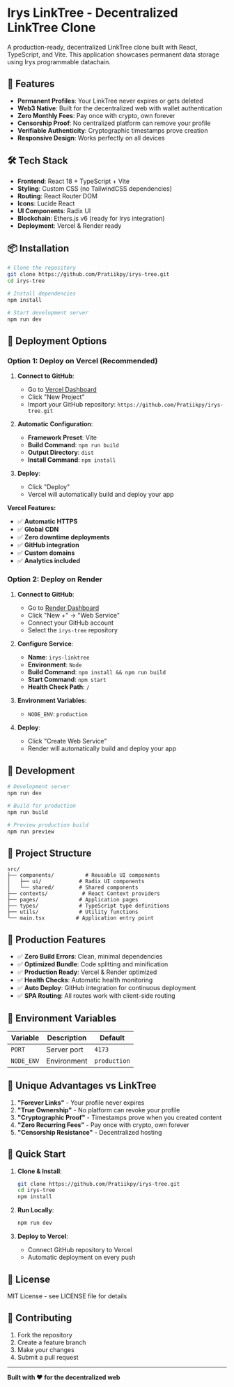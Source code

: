 # Irys LinkTree - Decentralized LinkTree Clone

A production-ready, decentralized LinkTree clone built with React, TypeScript, and Vite. This application showcases permanent data storage using Irys programmable datachain.

## 🚀 Features

- **Permanent Profiles**: Your LinkTree never expires or gets deleted
- **Web3 Native**: Built for the decentralized web with wallet authentication
- **Zero Monthly Fees**: Pay once with crypto, own forever
- **Censorship Proof**: No centralized platform can remove your profile
- **Verifiable Authenticity**: Cryptographic timestamps prove creation
- **Responsive Design**: Works perfectly on all devices

## 🛠️ Tech Stack

- **Frontend**: React 18 + TypeScript + Vite
- **Styling**: Custom CSS (no TailwindCSS dependencies)
- **Routing**: React Router DOM
- **Icons**: Lucide React
- **UI Components**: Radix UI
- **Blockchain**: Ethers.js v6 (ready for Irys integration)
- **Deployment**: Vercel & Render ready

## 📦 Installation

```bash
# Clone the repository
git clone https://github.com/Pratiikpy/irys-tree.git
cd irys-tree

# Install dependencies
npm install

# Start development server
npm run dev
```

## 🚀 Deployment Options

### Option 1: Deploy on Vercel (Recommended)

1. **Connect to GitHub**:
   - Go to [Vercel Dashboard](https://vercel.com/dashboard)
   - Click "New Project"
   - Import your GitHub repository: `https://github.com/Pratiikpy/irys-tree.git`

2. **Automatic Configuration**:
   - **Framework Preset**: Vite
   - **Build Command**: `npm run build`
   - **Output Directory**: `dist`
   - **Install Command**: `npm install`

3. **Deploy**:
   - Click "Deploy"
   - Vercel will automatically build and deploy your app

**Vercel Features:**
- ✅ **Automatic HTTPS**
- ✅ **Global CDN**
- ✅ **Zero downtime deployments**
- ✅ **GitHub integration**
- ✅ **Custom domains**
- ✅ **Analytics included**

### Option 2: Deploy on Render

1. **Connect to GitHub**:
   - Go to [Render Dashboard](https://dashboard.render.com)
   - Click "New +" → "Web Service"
   - Connect your GitHub account
   - Select the `irys-tree` repository

2. **Configure Service**:
   - **Name**: `irys-linktree`
   - **Environment**: `Node`
   - **Build Command**: `npm install && npm run build`
   - **Start Command**: `npm start`
   - **Health Check Path**: `/`

3. **Environment Variables**:
   - `NODE_ENV`: `production`

4. **Deploy**:
   - Click "Create Web Service"
   - Render will automatically build and deploy your app

## 🔧 Development

```bash
# Development server
npm run dev

# Build for production
npm run build

# Preview production build
npm run preview
```

## 📁 Project Structure

```
src/
├── components/          # Reusable UI components
│   ├── ui/            # Radix UI components
│   └── shared/        # Shared components
├── contexts/           # React Context providers
├── pages/             # Application pages
├── types/             # TypeScript type definitions
├── utils/             # Utility functions
└── main.tsx          # Application entry point
```

## 🌟 Production Features

- ✅ **Zero Build Errors**: Clean, minimal dependencies
- ✅ **Optimized Bundle**: Code splitting and minification
- ✅ **Production Ready**: Vercel & Render optimized
- ✅ **Health Checks**: Automatic health monitoring
- ✅ **Auto Deploy**: GitHub integration for continuous deployment
- ✅ **SPA Routing**: All routes work with client-side routing

## 🔗 Environment Variables

| Variable | Description | Default |
|----------|-------------|---------|
| `PORT` | Server port | `4173` |
| `NODE_ENV` | Environment | `production` |

## 🎯 Unique Advantages vs LinkTree

1. **"Forever Links"** - Your profile never expires
2. **"True Ownership"** - No platform can revoke your profile
3. **"Cryptographic Proof"** - Timestamps prove when you created content
4. **"Zero Recurring Fees"** - Pay once with crypto, own forever
5. **"Censorship Resistance"** - Decentralized hosting

## 🚀 Quick Start

1. **Clone & Install**:
   ```bash
   git clone https://github.com/Pratiikpy/irys-tree.git
   cd irys-tree
   npm install
   ```

2. **Run Locally**:
   ```bash
   npm run dev
   ```

3. **Deploy to Vercel**:
   - Connect GitHub repository to Vercel
   - Automatic deployment on every push

## 📝 License

MIT License - see LICENSE file for details

## 🤝 Contributing

1. Fork the repository
2. Create a feature branch
3. Make your changes
4. Submit a pull request

---

**Built with ❤️ for the decentralized web** 